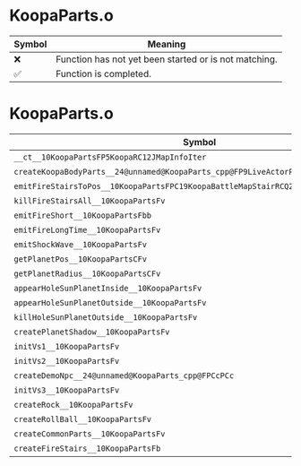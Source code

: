 # KoopaParts.o
| Symbol | Meaning 
| ------------- | ------------- 
| :x: | Function has not yet been started or is not matching. 
| :white_check_mark: | Function is completed. 


# KoopaParts.o
| Symbol | Decompiled? |
| ------------- | ------------- |
| `__ct__10KoopaPartsFP5KoopaRC12JMapInfoIter` | :x: |
| `createKoopaBodyParts__24@unnamed@KoopaParts_cpp@FP9LiveActorPCcPCcPCc` | :x: |
| `emitFireStairsToPos__10KoopaPartsFPC19KoopaBattleMapStairRCQ29JGeometry8TVec3<f>b` | :x: |
| `killFireStairsAll__10KoopaPartsFv` | :x: |
| `emitFireShort__10KoopaPartsFbb` | :x: |
| `emitFireLongTime__10KoopaPartsFv` | :x: |
| `emitShockWave__10KoopaPartsFv` | :x: |
| `getPlanetPos__10KoopaPartsCFv` | :x: |
| `getPlanetRadius__10KoopaPartsCFv` | :x: |
| `appearHoleSunPlanetInside__10KoopaPartsFv` | :x: |
| `appearHoleSunPlanetOutside__10KoopaPartsFv` | :x: |
| `killHoleSunPlanetOutside__10KoopaPartsFv` | :x: |
| `createPlanetShadow__10KoopaPartsFv` | :x: |
| `initVs1__10KoopaPartsFv` | :x: |
| `initVs2__10KoopaPartsFv` | :x: |
| `createDemoNpc__24@unnamed@KoopaParts_cpp@FPCcPCc` | :x: |
| `initVs3__10KoopaPartsFv` | :x: |
| `createRock__10KoopaPartsFv` | :x: |
| `createRollBall__10KoopaPartsFv` | :x: |
| `createCommonParts__10KoopaPartsFv` | :x: |
| `createFireStairs__10KoopaPartsFb` | :x: |

